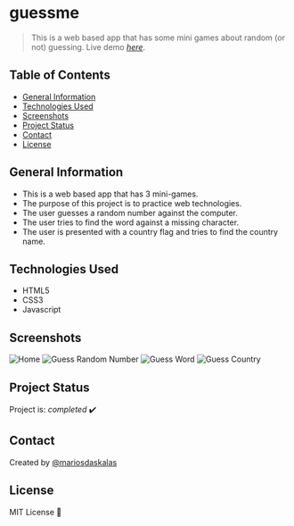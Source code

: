 # guessme

> This is a web based app that has some mini games about random (or not) guessing.
> Live demo [_here_](https://www.websource.gr/guessme).

## Table of Contents

* [General Information](#general-information)
* [Technologies Used](#technologies-used)
* [Screenshots](#screenshots)
* [Project Status](#project-status)
* [Contact](#contact)
* [License](#license)

## General Information

* This is a web based app that has 3 mini-games.
* The purpose of this project is to practice web technologies.
* The user guesses a random number against the computer.
* The user tries to find the word against a missing character.
* The user is presented with a country flag and tries to find the country name.

## Technologies Used

* HTML5
* CSS3
* Javascript

## Screenshots

![Home](https://websource.gr/guessme/scrot/scrot1.png)
![Guess Random Number](https://websource.gr/guessme/scrot/scrot2.png)
![Guess Word](https://websource.gr/guessme/scrot/scrot3.png)
![Guess Country](https://websource.gr/guessme/scrot/scrot4.png)

## Project Status

Project is: _completed_ ✔️

## Contact

Created by [@mariosdaskalas](https://github.com/mariosdaskalas)

## License

MIT License 📝
